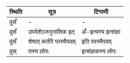 | स्थिति | सूत्र | टिप्पणी |
| ----- | ------- | ------ |
| वुसँ | - | - |
| वुसँ | उपदेशेऽजनुनासिक इत् | अँ-इत्यस्य इत्संज्ञा |
| वुसँ | शेषात् कर्तरि परस्मैपदम् | इति परस्मैपदम् |
| वुस् | तस्य लोपः | इत्संज्ञकस्य लोपः |

